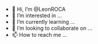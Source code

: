 - 👋 Hi, I’m @LeonROCA
- 👀 I’m interested in ...
- 🌱 I’m currently learning ...
- 💞️ I’m looking to collaborate on ...
- 📫 How to reach me ...

<!---
LeonROCA/LeonROCA is a ✨ special ✨ repository because its `README.md` (this file) appears on your GitHub profile.
You can click the Preview link to take a look at your changes.
--->
